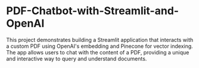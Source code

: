 # PDF-Chatbot-with-Streamlit-and-OpenAI
This project demonstrates building a Streamlit application that interacts with a custom PDF using OpenAI's embedding and Pinecone for vector indexing. The app allows users to chat with the content of a PDF, providing a unique and interactive way to query and understand documents.
